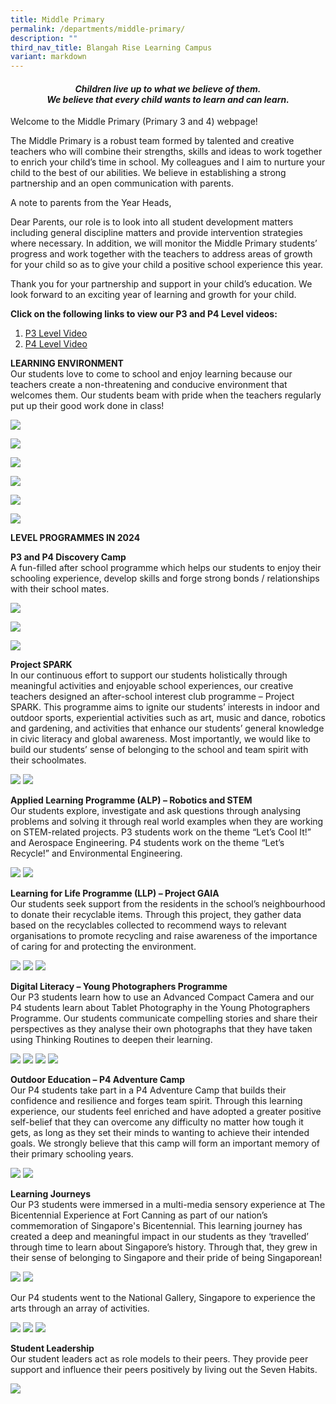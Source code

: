 ```yaml
---
title: Middle Primary
permalink: /departments/middle-primary/
description: ""
third_nav_title: Blangah Rise Learning Campus
variant: markdown
---
```

<h4 style="text-align: center;"><strong><em>Children live up to what we believe of them.<br></em></strong><strong><em>We believe that every child wants to learn and can learn.</em></strong></h4>

<p>Welcome to the Middle Primary (Primary 3 and 4) webpage!</p>
<p>The Middle Primary is a robust team formed by talented and creative teachers who will combine their strengths, skills and ideas to work together to enrich your child’s time in school. My colleagues and I aim to nurture your child to the best of our abilities. We believe in establishing a strong partnership and an open communication with parents.</p>

<p>A note to parents from the Year Heads,</p>
<p>Dear Parents, our role is to look into all student development matters including general discipline matters and provide intervention strategies where necessary. In addition, we will monitor the Middle Primary students’ progress and work together with the teachers to address areas of growth for your child so as to give your child a positive school experience this year.</p>
<p>Thank you for your partnership and support in your child’s education. We look forward to an exciting year of learning and growth for your child.</p>



<p><strong>Click on the following links to view our P3 and P4 Level videos:</strong></p>
<ol>
<li><a href="https://youtu.be/JMqjCL_w0bM" target="_blank" rel="noopener">P3 Level Video</a></li>
<li><a href="https://youtu.be/zciUA4uToso" target="_blank" rel="noopener">P4 Level Video</a></li>
</ol>
<p><strong>LEARNING ENVIRONMENT<br></strong>Our students love to come to school and enjoy learning because our teachers create a non-threatening and conducive environment that welcomes them. Our students beam with pride when the teachers regularly put up their good work done in class! </p>

![](/images/2024%20Photos/Middle%20Primary/Learning_1.jpg)

![](/images/2024%20Photos/Middle%20Primary/Learning_2.jpg)

![](/images/2024%20Photos/Middle%20Primary/Learning_3.jpg)

![](/images/2024%20Photos/Middle%20Primary/Learning_4.jpg)

![](/images/2024%20Photos/Middle%20Primary/Learning_5.jpg)

![](/images/2024%20Photos/Middle%20Primary/Learning_6.jpg)

<p><strong>LEVEL PROGRAMMES IN 2024</strong></p>
<p><strong>P3 and P4 Discovery Camp<br></strong>A fun-filled after school programme which helps our students to enjoy their schooling experience, develop skills and forge strong bonds / relationships with their school mates.</p>

![](/images/2024%20Photos/Middle%20Primary/Camp_1.jpg)

![](/images/2024%20Photos/Middle%20Primary/Camp_2.jpg)

![](/images/2024%20Photos/Middle%20Primary/Camp_3.jpg)

<p><strong>Project SPARK<br></strong>In our continuous effort to support our students holistically through meaningful activities and enjoyable school experiences, our creative teachers designed an after-school interest club programme – Project SPARK. This programme aims to ignite our students’ interests in indoor and outdoor sports, experiential activities such as art, music and dance, robotics and gardening, and activities that enhance our students’ general knowledge in civic literacy and global awareness. Most importantly, we would like to build our students’ sense of belonging to the school and team spirit with their schoolmates.</p>
<img src="/images/middle3.png">
<img src="/images/middle4.png">
<p><strong>Applied Learning Programme (ALP) – Robotics and STEM<br></strong>Our students explore, investigate and ask questions through analysing problems and solving it through real world examples when they are working on STEM-related projects. P3 students work on the theme “Let’s Cool It!” and Aerospace Engineering. P4 students work on the theme “Let’s Recycle!” and Environmental Engineering.</p>
<img src="/images/11-1-1024x768.jpg">
<img src="/images/middle5.png">
<p><strong>Learning for Life Programme (LLP) – Project GAIA<br></strong>Our students seek support from the residents in the school’s neighbourhood to donate their recyclable items. Through this project, they gather data based on the recyclables collected to recommend ways to relevant organisations to promote recycling and raise awareness of the importance of caring for and protecting the environment.</p>
<img src="/images/18-1024x576.jpg">
<img src="/images/middle6.png">
<img src="/images/middle7.png">
<p><strong>Digital Literacy – Young Photographers Programme<br></strong>Our P3 students learn how to use an Advanced Compact Camera and our P4 students learn about Tablet Photography in the Young Photographers Programme. Our students communicate compelling stories and share their perspectives as they analyse their own photographs that they have taken using Thinking Routines to deepen their learning.</p>
<img src="/images/25-1-1024x683.jpg">
<img src="/images/21-1024x768.jpg">
<img src="/images/middle8.png">
<img src="/images/24-1024x683.jpg">
<p><strong>Outdoor Education – P4 Adventure Camp<br></strong>Our P4 students take part in a P4 Adventure Camp that builds their confidence and resilience and forges team spirit. Through this learning experience, our students feel enriched and have adopted a greater positive self-belief that they can overcome any difficulty no matter how tough it gets, as long as they set their minds to wanting to achieve their intended goals. We strongly believe that this camp will form an important memory of their primary schooling years.</p>
<img src="/images/29-1024x576.jpg">
<img src="/images/middle9.png">
<p><strong>Learning Journeys<br></strong>Our P3 students were immersed in a multi-media sensory experience at The Bicentennial Experience at Fort Canning as part of our nation’s commemoration of Singapore's Bicentennial. This learning journey has created a deep and meaningful impact in our students as they ‘travelled’ through time to learn about Singapore’s history. Through that, they grew in their sense of belonging to Singapore and their pride of being Singaporean!</p>
<img src="/images/33-1024x768.jpg">
<img src="/images/middle10.png">
<p>Our P4 students went to the National Gallery, Singapore to experience the arts through an array of activities.</p>
<img src="/images/38-1024x768.jpg">
<img src="/images/middle11.png">
<img src="/images/36-1024x768.jpg">
<p><strong>Student Leadership<br></strong>Our student leaders act as role models to their peers. They provide peer support and influence their peers positively by living out the Seven Habits.</p>
<img src="/images/40-1024x768.jpg">